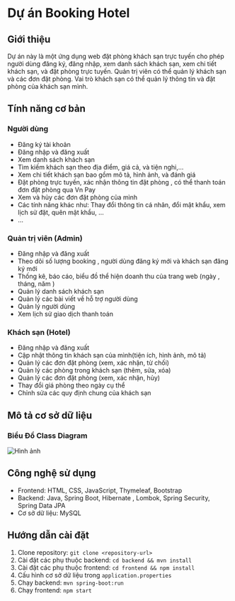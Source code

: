 # Dự án Booking Hotel

## Giới thiệu
Dự án này là một ứng dụng web đặt phòng khách sạn trực tuyến cho phép người dùng đăng ký, đăng nhập, xem danh sách khách sạn, xem chi tiết khách sạn, và đặt phòng trực tuyến. Quản trị viên có thể quản lý khách sạn và các đơn đặt phòng. Vai trò khách sạn có thể quản lý thông tin và đặt phòng của khách sạn mình.

## Tính năng cơ bản 

### Người dùng
- Đăng ký tài khoản
- Đăng nhập và đăng xuất
- Xem danh sách khách sạn
- Tìm kiếm khách sạn theo địa điểm, giá cả, và tiện nghi,...
- Xem chi tiết khách sạn bao gồm mô tả, hình ảnh, và đánh giá
- Đặt phòng trực tuyến, xác nhận thông tin đặt phòng , có thể thanh toán đơn đặt phòng qua Vn Pay
- Xem và hủy các đơn đặt phòng của mình
- Các tính năng khác như: Thay đổi thông tin cá nhân, đổi mật khẩu, xem lịch sử đặt, quên mật khẩu, ...
- ...

### Quản trị viên (Admin)
- Đăng nhập và đăng xuất
- Theo dõi số lượng booking , người dùng đăng ký mới và khách sạn đăng ký mới
- Thống kê, báo cáo, biểu đồ thể hiện doanh thu của trang web (ngày , tháng, năm )
- Quản lý danh sách khách sạn
- Quản lý các bài viết về hỗ trợ người dùng
- Quản lý người dùng
- Xem lịch sử giao dịch thanh toán

### Khách sạn (Hotel)
- Đăng nhập và đăng xuất
- Cập nhật thông tin khách sạn của mình(tiện ích, hình ảnh, mô tả)
- Quản lý các đơn đặt phòng (xem, xác nhận, từ chối)
- Quản lý các phòng trong khách sạn (thêm, sửa, xóa)
- Quản lý các đơn đặt phòng (xem, xác nhận, hủy)
- Thay đổi giá phòng theo ngày cụ thể
- Chỉnh sửa các quy định chung của khách sạn

## Mô tả cơ sở dữ liệu
### Biểu Đồ Class Diagram
![Hình ảnh](ManagementCenimaDiagram.drawio.png)

## Công nghệ sử dụng
- Frontend: HTML, CSS, JavaScript, Thymeleaf, Bootstrap
- Backend: Java, Spring Boot, Hibernate , Lombok, Spring Security, Spring Data JPA
- Cơ sở dữ liệu: MySQL


## Hướng dẫn cài đặt
1. Clone repository: `git clone <repository-url>`
2. Cài đặt các phụ thuộc backend: `cd backend && mvn install`
3. Cài đặt các phụ thuộc frontend: `cd frontend && npm install`
4. Cấu hình cơ sở dữ liệu trong `application.properties`
5. Chạy backend: `mvn spring-boot:run`
6. Chạy frontend: `npm start`
